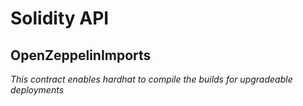 # Solidity API

## OpenZeppelinImports

_This contract enables hardhat to compile the builds for upgradeable deployments_

